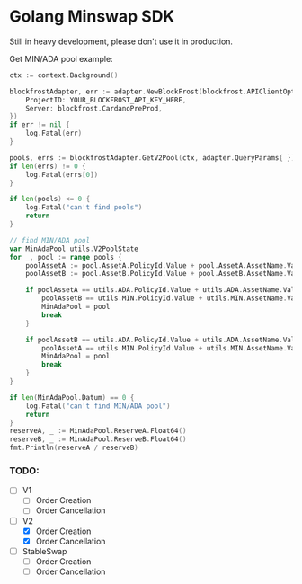# Golang Minswap SDK

Still in heavy development, please don't use it in production.

Get MIN/ADA pool example:
```go
ctx := context.Background()

blockfrostAdapter, err := adapter.NewBlockFrost(blockfrost.APIClientOptions{
	ProjectID: YOUR_BLOCKFROST_API_KEY_HERE,
	Server: blockfrost.CardanoPreProd,
})
if err != nil {
	log.Fatal(err)
}

pools, errs := blockfrostAdapter.GetV2Pool(ctx, adapter.QueryParams{ })
if len(errs) != 0 {
	log.Fatal(errs[0])
}

if len(pools) <= 0 {
	log.Fatal("can't find pools")
	return
}

// find MIN/ADA pool
var MinAdaPool utils.V2PoolState
for _, pool := range pools {
	poolAssetA := pool.AssetA.PolicyId.Value + pool.AssetA.AssetName.Value
	poolAssetB := pool.AssetB.PolicyId.Value + pool.AssetB.AssetName.Value

	if poolAssetA == utils.ADA.PolicyId.Value + utils.ADA.AssetName.Value &&
		poolAssetB == utils.MIN.PolicyId.Value + utils.MIN.AssetName.Value {
		MinAdaPool = pool
		break
	}

	if poolAssetB == utils.ADA.PolicyId.Value + utils.ADA.AssetName.Value &&
		poolAssetA == utils.MIN.PolicyId.Value + utils.MIN.AssetName.Value {
		MinAdaPool = pool
		break
	}
}

if len(MinAdaPool.Datum) == 0 {
	log.Fatal("can't find MIN/ADA pool")
	return
}
reserveA, _ := MinAdaPool.ReserveA.Float64()
reserveB, _ := MinAdaPool.ReserveB.Float64()
fmt.Println(reserveA / reserveB)
```


### TODO:
- [ ] V1
	- [ ] Order Creation
	- [ ] Order Cancellation
- [ ] V2
	- [X] Order Creation
	- [X] Order Cancellation
- [ ] StableSwap
	- [ ] Order Creation
	- [ ] Order Cancellation
